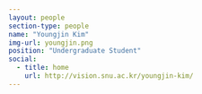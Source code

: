 ```yaml
---
layout: people
section-type: people
name: "Youngjin Kim"
img-url: youngjin.png
position: "Undergraduate Student"
social:
  - title: home
    url: http://vision.snu.ac.kr/youngjin-kim/
---
```

